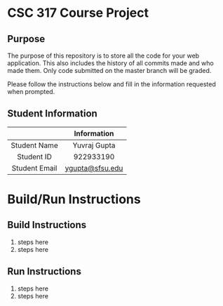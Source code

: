 # CSC 317 Course Project

## Purpose

The purpose of this repository is to store all the code for your web application. This also includes the history of all commits made and who made them. Only code submitted on the master branch will be graded.

Please follow the instructions below and fill in the information requested when prompted.

## Student Information

|               | Information    |
|:-------------:|:--------------:| 
| Student Name  | Yuvraj Gupta   |
| Student ID    | 922933190      |
| Student Email | ygupta@sfsu.edu|



# Build/Run Instructions

## Build Instructions
1. steps here
2. steps here

## Run Instructions
1. steps here
2. steps here 
